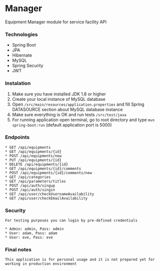 # Manager

Equipment Manager module for service facility API

### Technologies

 * Spring Boot
 * JPA
 * Hibernate
 * MySQL
 * Spring Security
 * JWT
 
### Instalation
 
 1. Make sure you have installed JDK 1.8 or higher
 2. Create your local instance of MySQL database
 3. Open ``/src/main/resources/application.properties`` and fill Spring DATASOURCE section about MySQL database instance
 4. Make sure everything is OK and run tests ``/src/test/java``
 5. For running application open terminal, go to root directory and type ``mvn spring-boot:run`` (default application port is 5000)
 
### Endpoints

	* GET /api/equipments
	* GET /api/equipments/{id}
	* POST /api/equipments/new
	* PUT /api/equipments/{id}
	* DELETE /api/equipments/{id}
	* GET /api/equipments/{id}/comments
	* POST /api/equipments/{id}/comments/new
	* GET /api/categories
	* GET /api/parameters/titles
	* POST /api/auth/singup
	* POST /api/auth/singin
	* GET /api/user/checkUsernameAvailability
	* GET /api/user/checkEmailAvailability
	
### Security
	
	For testing purposes you can login by pre-defined credentials
	
	* Admin: admin, Pass: admin
	* User: adam, Pass: adam
	* User: eve, Pass: eve
	
### Final notes

	This application is for personal usage and it is not prepared yet for working in production environment
